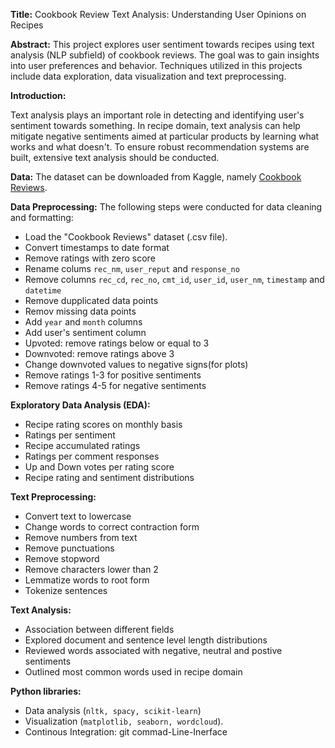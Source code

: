 **Title:** Cookbook Review Text Analysis: Understanding User Opinions on Recipes

**Abstract:** This project explores user sentiment towards recipes using text analysis (NLP subfield) of cookbook reviews. The goal was to gain insights into user preferences and behavior. Techniques utilized in this projects include data exploration, data visualization and text preprocessing.

**Introduction:**

Text analysis plays an important role in detecting and identifying user's sentiment towards something. In recipe domain, text analysis can help mitigate negative sentiments aimed at particular products by learning what works and what doesn't. To ensure robust recommendation systems are built, extensive text analysis should be conducted.

**Data:** The dataset can be downloaded from Kaggle, namely [Cookbook Reviews](https://www.kaggle.com/datasets/motahareshokri/cookbook-reviews).

**Data Preprocessing:** 
The following steps were conducted for data cleaning and formatting:
  - Load the "Cookbook Reviews" dataset (.csv file).
  - Convert timestamps to date format
  - Remove ratings with zero score
  - Rename colums `rec_nm`, `user_reput` and `response_no`
  - Remove columns `rec_cd`, `rec_no`, `cmt_id`, `user_id`, `user_nm`, `timestamp` and `datetime`
  - Remove dupplicated data points
  - Remov missing data points
  - Add `year` and `month` columns
  - Add user's sentiment column
  - Upvoted: remove ratings below or equal to 3
  - Downvoted: remove ratings above 3
  - Change downvoted values to negative signs(for plots)
  - Remove ratings 1-3 for positive sentiments
  - Remove ratings 4-5 for negative sentiments

**Exploratory Data Analysis (EDA):**
  - Recipe rating scores on monthly basis
  - Ratings per sentiment
  - Recipe accumulated ratings
  - Ratings per comment responses
  - Up and Down votes per rating score
  - Recipe rating and sentiment distributions

**Text Preprocessing:**
  - Convert text to lowercase 
  - Change words to correct contraction form 
  - Remove numbers from text 
  - Remove punctuations
  - Remove stopword 
  - Remove characters lower than 2
  - Lemmatize words to root form
  - Tokenize sentences

 **Text Analysis:**
- Association between different fields
- Explored document and sentence level length distributions
- Reviewed words associated with negative, neutral and postive sentiments
- Outlined most common words used in recipe domain

**Python libraries:** 
  - Data analysis (`nltk, spacy, scikit-learn`)
  - Visualization (`matplotlib, seaborn, wordcloud`).
  - Continous Integration: git commad-Line-Inerface



